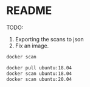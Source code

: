 # README

TODO:
1) Exporting the scans to json
1) Fix an image.


```sh
docker scan

docker pull ubuntu:18.04 
docker scan ubuntu:18.04    
docker scan ubuntu:20.04    

```